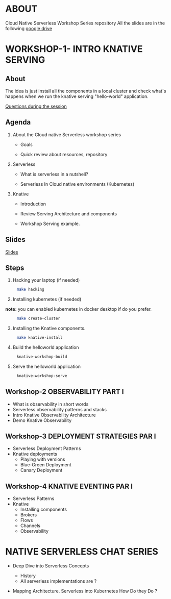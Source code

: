 # ABOUT

Cloud Native Serverless Workshop Series repository 
 All the slides are in the following [google drive](https://drive.google.com/drive/folders/1GK1c4y-CP33jKNrDlp71awIScwNvmobj?usp=sharing)
  
# WORKSHOP-1- INTRO KNATIVE SERVING

## About 

The idea is just install all the components in a local cluster and check what´s happens when we run the knative serving "hello-world" application. 

[Questions during the session](https://drive.google.com/file/d/15PvTVs3EBNVrUvA9TOfy37ImZ4-fQuCz/view?usp=sharing)

## Agenda 

  1. About the Cloud native Serverless workshop series
  
      * Goals
      
      * Quick review about resources, repository
      
  2. Serverless
  
      * What is serverless in a nutshell?
      
      * Serverless In Cloud native environments (Kubernetes)
      
  3. Knative
   
      * Introduction
      
      * Review Serving Architecture and components
      
      * Workshop Serving example.


## Slides 

[Slides](https://drive.google.com/file/d/109Hafm2MGuH72FyUNLuCKDDlpTQhxgQT/view?usp=sharing)

## Steps 

1. Hacking your laptop (if needed)

```sh
     make hacking
```

2. Installing kubernetes (if needed)

**note:** you can enabled kubernetes in docker desktop if do you prefer.

```sh
     make create-cluster
```

3. Installing the Knative components. 

```sh
     make knative-install
```

4. Build the helloworld application 

```sh
     knative-workshop-build
```

5. Serve the helloworld application 

```sh
     knative-workshop-serve
```

## Workshop-2 OBSERVABILITY PART I
   * What is observability in short words 
   * Serverless observability patterns and stacks 
   * Intro Knative Observability Architecture
   * Demo Knative Observability
   
## Workshop-3 DEPLOYMENT STRATEGIES PAR I
   * Serverless Deployment Patterns 
   * Knative deployments 
     * Playing with versions
     * Blue-Green Deployment
     * Canary Deployment
     
## Workshop-4 KNATIVE EVENTING PAR I
   * Serverless Patterns 
   * Knative  
     * Installing components
     * Brokers
     * Flows 
     * Channels
     * Observability
     
# NATIVE SERVERLESS CHAT SERIES
  * Deep Dive into Serverless Concepts
    * History
    * All serverless implementations are ?
     
  * Mapping Architecture. Serverless into Kubernetes How Do they Do ? 
  
